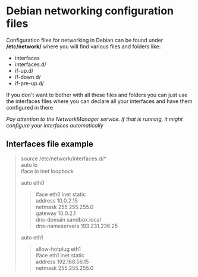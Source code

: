 # Debian networking configuration files

Configuration files for networking in Debian can be found under 
**/etc/network/** where you will find various files and folders like:

* interfaces
* interfaces.d/
* if-up.d/
* if-down.d/
* if-pre-up.d/

If you don't want to bother with all these files and folders you can just use 
the interfaces files where you can declare all your interfaces and have them 
configured in there

*Pay attention to the NetworkManager service. If that is running, it might 
configure your interfaces automatically*


## Interfaces file example

> source /etc/network/interfaces.d/*  
> auto lo  
> iface lo inet loopback  
>  
> auto eth0  
>> iface eth0 inet static  
> address 10.0.2.15  
> netmask 255.255.255.0  
> gateway 10.0.2.1  
> dns-domain sandbox.local  
> dns-nameservers 193.231.236.25  
> 
> auto eth1  
>> allow-hotplug eth1  
> iface eth1 inet static  
> address 192.168.56.15  
> netmask 255.255.255.0  

